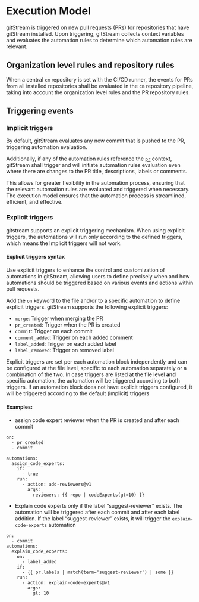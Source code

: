# Execution Model

gitStream is triggered on new pull requests (PRs) for repositories that have gitStream installed. Upon triggering, gitStream collects context variables and evaluates the automation rules to determine which automation rules are relevant. 

## Organization level rules and repository rules

When a central `cm` repository is set with the CI/CD runner, the events for PRs from all installed repositories shall be evaluated in the `cm` repository pipeline, taking into account the organization level rules and the PR repository rules.

## Triggering events

### Implicit triggers

By default, gitStream evaluates any new commit that is pushed to the PR, triggering automation evaluation. 

Additionally, if any of the automation rules reference the [`pr`](context-variables.md) context, gitStream shall trigger and will initiate automation rules evaluation even where there are changes to the PR title, descriptions, labels or comments.

This allows for greater flexibility in the automation process, ensuring that the relevant automation rules are evaluated and triggered when necessary. The execution model ensures that the automation process is streamlined, efficient, and effective.

### Explicit triggers
gitstream supports an explicit triggering mechanism. When using explicit triggers, the automations will run only according to the defined triggers, which means the Implicit triggers will not work. 

#### Explicit triggers syntax
Use explicit triggers to enhance the control and customization of automations in gitStream, allowing users to define precisely when and how automations should be triggered based on various events and actions within pull requests.

Add the `on` keyword to the file and/or to a specific automation to define explicit triggers.
gitStream supports the following explicit triggers:

- `merge`: Trigger when merging the PR
- `pr_created`: Trigger when the PR is created
- `commit`: Trigger on each commit
- `comment_added`: Trigger on each added comment
- `label_added`: Trigger on each added label
- `label_removed`: Trigger on removed label

Explicit triggers are set per each automation block independently and can be configured at the file level, specific to each automation separately or a combination of the two. In case triggers are listed at the file level **and** specific automation, the automation will be triggered according to both triggers.
If an automation block does not have explicit triggers configured, it will be triggered according to the default (implicit) triggers

#### Examples:
- assign code expert reviewer when the PR is created and after each commit  
``` yaml+jinja
on:
  - pr_created
  - commit

automations:
  assign_code_experts:
    if: 
      - true
    run:
      - action: add-reviewers@v1
        args:
          reviewers: {{ repo | codeExperts(gt=10) }}
```

-  Explain code experts only if the label “suggest-reviewer” exists. 
  The automation will be triggered after each commit and after each label addition. If the label “suggest-reviewer” exists, it will trigger the `explain-code-experts` automation
  
``` yaml+jinja
on:
  - commit
automations:
  explain_code_experts:
    on:
      - label_added
    if: 
      - {{ pr.labels | match(term='suggest-reviewer') | some }}
    run:
      - action: explain-code-experts@v1 
        args:
          gt: 10 
```
